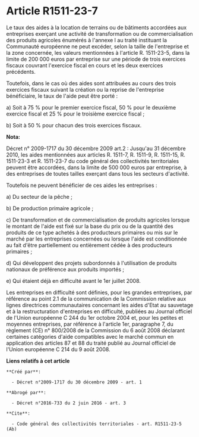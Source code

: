 # Article R1511-23-7

Le taux des aides à la location de terrains ou de bâtiments accordées aux entreprises exerçant une activité de transformation
ou de commercialisation des produits agricoles énumérés à l'annexe I au traité instituant la Communauté européenne ne peut
excéder, selon la taille de l'entreprise et la zone concernée, les valeurs mentionnées à l'article R. 1511-23-5, dans la
limite de 200 000 euros par entreprise sur une période de trois exercices fiscaux couvrant l'exercice fiscal en cours et les
deux exercices précédents. 

Toutefois, dans le cas où des aides sont attribuées au cours des trois exercices fiscaux suivant la création ou la reprise de
l'entreprise bénéficiaire, le taux de l'aide peut être porté : 

a) Soit à 75 % pour le premier exercice fiscal, 50 % pour le deuxième exercice fiscal et 25 % pour le troisième exercice
fiscal ; 

b) Soit à 50 % pour chacun des trois exercices fiscaux.

**Nota:**

Décret n° 2009-1717 du 30 décembre 2009 art.2 : Jusqu'au 31 décembre 2010, les aides mentionnées aux articles R. 1511-7, R.
1511-9, R. 1511-15, R. 1511-23-3 et R. 1511-23-7 du code général des collectivités territoriales peuvent être accordées, dans
la limite de 500 000 euros par entreprise, à des entreprises de toutes tailles exerçant dans tous les secteurs d'activité.

Toutefois ne peuvent bénéficier de ces aides les entreprises :

a) Du secteur de la pêche ;

b) De production primaire agricole ;

c) De transformation et de commercialisation de produits agricoles lorsque le montant de l'aide est fixé sur la base du prix
ou de la quantité des produits de ce type achetés à des producteurs primaires ou mis sur le marché par les entreprises
concernées ou lorsque l'aide est conditionnée au fait d'être partiellement ou entièrement cédée à des producteurs primaires ;

d) Qui développent des projets subordonnés à l'utilisation de produits nationaux de préférence aux produits importés ;

e) Qui étaient déjà en difficulté avant le 1er juillet 2008.

Les entreprises en difficulté sont définies, pour les grandes entreprises, par référence au point 2.1 de la communication de
la Commission relative aux lignes directrices communautaires concernant les aides d'Etat au sauvetage et à la restructuration
d'entreprises en difficulté, publiées au Journal officiel de l'Union européenne C 244 du 1er octobre 2004 et, pour les
petites et moyennes entreprises, par référence à l'article 1er, paragraphe 7, du règlement (CE) n° 800/2008 de la Commission
du 6 août 2008 déclarant certaines catégories d'aide compatibles avec le marché commun en application des articles 87 et 88
du traité publié au Journal officiel de l'Union européenne C 214 du 9 août 2008.

**Liens relatifs à cet article**

	**Créé par**:

	  - Décret n°2009-1717 du 30 décembre 2009 - art. 1

	**Abrogé par**:

	  - Décret n°2016-733 du 2 juin 2016 - art. 3

	**Cite**:

	  - Code général des collectivités territoriales - art. R1511-23-5 (Ab)
